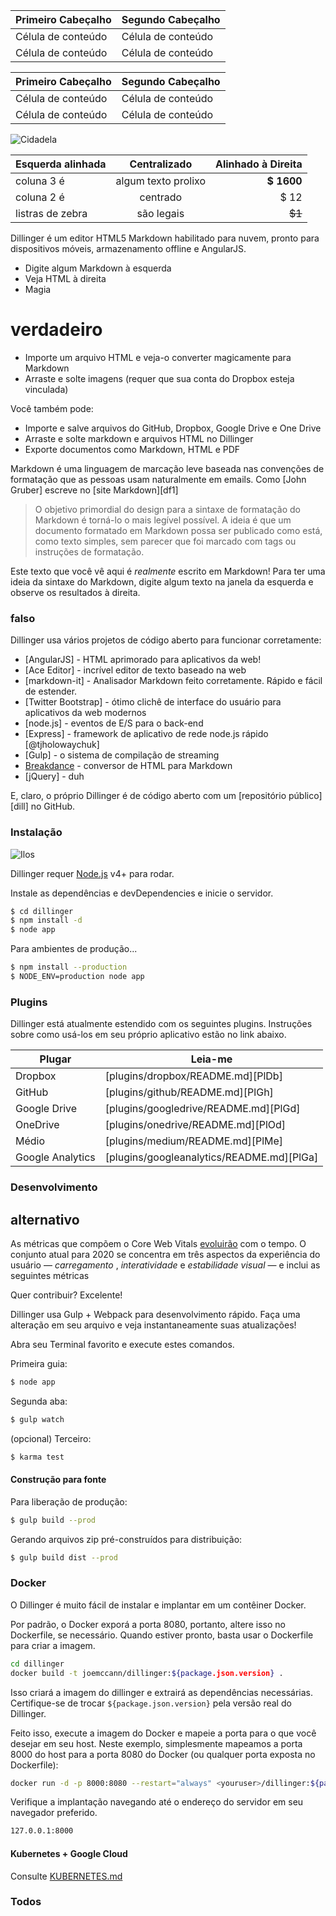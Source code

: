 Primeiro Cabeçalho | Segundo Cabeçalho
--- | ---
Célula de conteúdo | Célula de conteúdo
Célula de conteúdo | Célula de conteúdo

Primeiro Cabeçalho | Segundo Cabeçalho
--- | ---
Célula de conteúdo | Célula de conteúdo
Célula de conteúdo | Célula de conteúdo

![Cidadela](https://vignette.wikia.nocookie.net/masseffect/images/d/d7/MassEffect2Citadel.jpg/revision/latest?cb=20100721191415)

Esquerda alinhada | Centralizado | Alinhado à Direita
:-- | :-: | --:
coluna 3 é | algum texto prolixo | **$ 1600**
coluna 2 é | centrado | $ 12
listras de zebra | são legais | ~~$1~~

Dillinger é um editor HTML5 Markdown habilitado para nuvem, pronto para dispositivos móveis, armazenamento offline e AngularJS.

- Digite algum Markdown à esquerda
- Veja HTML à direita
- Magia

# verdadeiro

- Importe um arquivo HTML e veja-o converter magicamente para Markdown
- Arraste e solte imagens (requer que sua conta do Dropbox esteja vinculada)

Você também pode:

- Importe e salve arquivos do GitHub, Dropbox, Google Drive e One Drive
- Arraste e solte markdown e arquivos HTML no Dillinger
- Exporte documentos como Markdown, HTML e PDF

Markdown é uma linguagem de marcação leve baseada nas convenções de formatação que as pessoas usam naturalmente em emails. Como [John Gruber] escreve no [site Markdown][df1]

> O objetivo primordial do design para a sintaxe de formatação do Markdown é torná-lo o mais legível possível. A ideia é que um documento formatado em Markdown possa ser publicado como está, como texto simples, sem parecer que foi marcado com tags ou instruções de formatação.

Este texto que você vê aqui é *realmente* escrito em Markdown! Para ter uma ideia da sintaxe do Markdown, digite algum texto na janela da esquerda e observe os resultados à direita.

### falso

Dillinger usa vários projetos de código aberto para funcionar corretamente:

- [AngularJS] - HTML aprimorado para aplicativos da web!
- [Ace Editor] - incrível editor de texto baseado na web
- [markdown-it] - Analisador Markdown feito corretamente. Rápido e fácil de estender.
- [Twitter Bootstrap] - ótimo clichê de interface do usuário para aplicativos da web modernos
- [node.js] - eventos de E/S para o back-end
- [Express] - framework de aplicativo de rede node.js rápido [@tjholowaychuk]
- [Gulp] - o sistema de compilação de streaming
- [Breakdance](https://breakdance.github.io/breakdance/) - conversor de HTML para Markdown
- [jQuery] - duh

E, claro, o próprio Dillinger é de código aberto com um [repositório público][dill] no GitHub.

### Instalação

![Ilos](https://lh3.googleusercontent.com/proxy/DDV8a7sLIWurhJtW8Ego9bq-JlwpfFFoR0tkLJQKKYXEXoWHB6ZUP5jGKD2VcYt3z1QVsgcn6L3GoU1ns8m9fvi3U51GzddA70ZUMHgzHvjl4-i7YOJY9cShBPrfjUhMQhxaJ97WFBp612XmjMXVGypfGkiBarN4PWxhiHkiYYNW7HGbtTpOcyt9GQ4Q23C2noxLTWFXZMcQZhRpQA_qzu2n6_H6CPViBnhSHpEl4JZAPaGCSJqgZg)

Dillinger requer [Node.js](https://nodejs.org/) v4+ para rodar.

Instale as dependências e devDependencies e inicie o servidor.

```sh
$ cd dillinger
$ npm install -d
$ node app
```

Para ambientes de produção...

```sh
$ npm install --production
$ NODE_ENV=production node app
```

### Plugins

Dillinger está atualmente estendido com os seguintes plugins. Instruções sobre como usá-los em seu próprio aplicativo estão no link abaixo.

Plugar | Leia-me
--- | ---
Dropbox | [plugins/dropbox/README.md][PlDb]
GitHub | [plugins/github/README.md][PlGh]
Google Drive | [plugins/googledrive/README.md][PlGd]
OneDrive | [plugins/onedrive/README.md][PlOd]
Médio | [plugins/medium/README.md][PlMe]
Google Analytics | [plugins/googleanalytics/README.md][PlGa]

### Desenvolvimento

## alternativo

As métricas que compõem o Core Web Vitals [evoluirão](#evolving-web-vitals) com o tempo. O conjunto atual para 2020 se concentra em três aspectos da experiência do usuário — *carregamento* , *interatividade* e *estabilidade visual* — e inclui as seguintes métricas

Quer contribuir? Excelente!

Dillinger usa Gulp + Webpack para desenvolvimento rápido. Faça uma alteração em seu arquivo e veja instantaneamente suas atualizações!

Abra seu Terminal favorito e execute estes comandos.

Primeira guia:

```sh
$ node app
```

Segunda aba:

```sh
$ gulp watch
```

(opcional) Terceiro:

```sh
$ karma test
```

#### Construção para fonte

Para liberação de produção:

```sh
$ gulp build --prod
```

Gerando arquivos zip pré-construídos para distribuição:

```sh
$ gulp build dist --prod
```

### Docker

O Dillinger é muito fácil de instalar e implantar em um contêiner Docker.

Por padrão, o Docker exporá a porta 8080, portanto, altere isso no Dockerfile, se necessário. Quando estiver pronto, basta usar o Dockerfile para criar a imagem.

```sh
cd dillinger
docker build -t joemccann/dillinger:${package.json.version} .
```

Isso criará a imagem do dillinger e extrairá as dependências necessárias. Certifique-se de trocar `${package.json.version}` pela versão real do Dillinger.

Feito isso, execute a imagem do Docker e mapeie a porta para o que você desejar em seu host. Neste exemplo, simplesmente mapeamos a porta 8000 do host para a porta 8080 do Docker (ou qualquer porta exposta no Dockerfile):

```sh
docker run -d -p 8000:8080 --restart="always" <youruser>/dillinger:${package.json.version}
```

Verifique a implantação navegando até o endereço do servidor em seu navegador preferido.

```sh
127.0.0.1:8000
```

#### Kubernetes + Google Cloud

Consulte [KUBERNETES.md](https://github.com/joemccann/dillinger/blob/master/KUBERNETES.md)

### Todos
